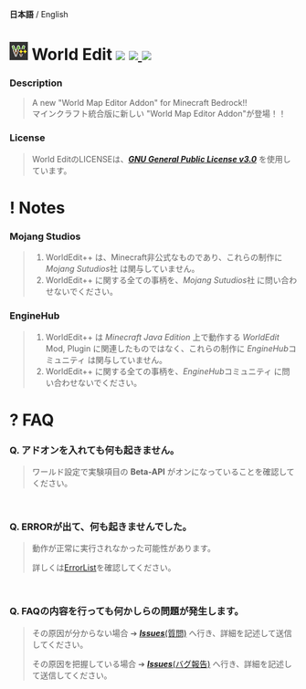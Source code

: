 **日本語** / English

# <img src="./behavior_pack/pack_icon.png" width=""> World Edit <a href=""><img src="https://flat.badgen.net/badge/license/GPL-3.0/green"></a> <a href="https://github.com/Apedy/WorldEdit/releases/"><img src="https://flat.badgen.net/github/release/Apedy/WorldEdit"> <img src="https://flat.badgen.net/github/assets-dl/Apedy/MinePaint"></a>

### Description
> A new "World Map Editor Addon" for Minecraft Bedrock!!<br>
> マインクラフト統合版に新しい "World Map Editor Addon"が登場！！

### License
> World EditのLICENSEは、[***GNU General Public License v3.0***](https://github.com/Apedy/MinePaint/blob/master/LICENSE) を使用しています。

# ! Notes
### Mojang Studios
> 1. WorldEdit++ は、Minecraft非公式なものであり、これらの制作に *Mojang Sutudios*社 は関与していません。
> 2. WorldEdit++ に関する全ての事柄を、*Mojang Sutudios*社 に問い合わせないでください。

### EngineHub
> 1. WorldEdit++ は *Minecraft Java Edition* 上で動作する *WorldEdit* Mod, Plugin に関連したものではなく、これらの制作に *EngineHub*コミュニティ は関与していません。
> 1. WorldEdit++ に関する全ての事柄を、*EngineHub*コミュニティ に問い合わせないでください。

# ? FAQ
### Q. アドオンを入れても何も起きません。
> ワールド設定で実験項目の **Beta-API** がオンになっていることを確認してください。
<br>

### Q. ERRORが出て、何も起きませんでした。
> 動作が正常に実行されなかった可能性があります。
>
> 詳しくは[ErrorList](https://github.com/Apedy/WorldEdit/blob/master/ErrorList.md)を確認してください。
<br>

### Q. FAQの内容を行っても何かしらの問題が発生します。
> その原因が分からない場合 ➔ [***Issues***(質問)](https://github.com/Apedy/WorldEdit/issues/new?assignees=Apedy&labels=Feedback%3A+question&template=%E8%B3%AA%E5%95%8F-ja-.md&title=) へ行き、詳細を記述して送信してください。
>
> その原因を把握している場合 ➔ [***Issues***(バグ報告)](https://github.com/Apedy/WorldEdit/issues/new?assignees=Apedy&labels=Category%3A+script%2C+Problem%3A+bug&template=%E3%83%90%E3%82%B0%E5%A0%B1%E5%91%8A-ja-.md&title=) へ行き、詳細を記述して送信してください。
